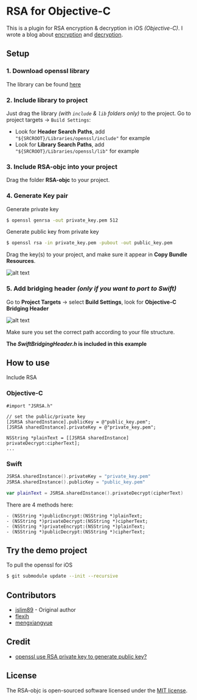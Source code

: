 # RSA for Objective-C
This is a plugin for RSA encryption & decryption in iOS _(Objective-C)_. I wrote a blog about [encryption](http://jslim.net/blog/2013/01/05/rsa-encryption-in-ios-and-decrypt-it-using-php/) and [decryption](http://jslim.net/blog/2013/06/24/rsa-decryption-on-ios/).

## Setup

### 1. Download openssl library

The library can be found [here](https://github.com/st3fan/ios-openssl)

### 2. Include library to project

Just drag the library _(with `include` & `lib` folders only)_ to the project. Go to project targets -> `Build Settings`:

* Look for **Header Search Paths**, add `"${SRCROOT}/Libraries/openssl/include"` for example
* Look for **Library Search Paths**, add `"${SRCROOT}/Libraries/openssl/lib"` for example

### 3. Include RSA-objc into your project

Drag the folder **RSA-objc** to your project.

### 4. Generate Key pair

Generate private key
```sh
$ openssl genrsa -out private_key.pem 512
```

Generate public key from private key
```sh
$ openssl rsa -in private_key.pem -pubout -out public_key.pem
```

Drag the key(s) to your project, and make sure it appear in **Copy Bundle Resources**.

![alt text](https://raw.github.com/jslim89/RSA-Example/master/screenshots/resource_bundle.png "Copy Bundle Resources")  

### 5. Add bridging header _(only if you want to port to Swift)_

Go to **Project Targets** -> select **Build Settings**, look for **Objective-C Bridging Header**

![alt text](https://raw.github.com/jslim89/RSA-Example/master/screenshots/bridging-header.png "Set bridging header")  

Make sure you set the correct path according to your file structure.

**The _SwiftBridgingHeader.h_ is included in this example**

## How to use

Include RSA

### Objective-C

```obj-c
#import "JSRSA.h"

// set the public/private key
[JSRSA sharedInstance].publicKey = @"public_key.pem";
[JSRSA sharedInstance].privateKey = @"private_key.pem";

NSString *plainText = [[JSRSA sharedInstance] privateDecrypt:cipherText];
...
```

### Swift

```swift
JSRSA.sharedInstance().privateKey = "private_key.pem"
JSRSA.sharedInstance().publicKey = "public_key.pem"

var plainText = JSRSA.sharedInstance().privateDecrypt(cipherText)
```

There are 4 methods here:

```obj-c
- (NSString *)publicEncrypt:(NSString *)plainText;
- (NSString *)privateDecrypt:(NSString *)cipherText;
- (NSString *)privateEncrypt:(NSString *)plainText;
- (NSString *)publicDecrypt:(NSString *)cipherText;
```

## Try the demo project

To pull the openssl for iOS

```sh
$ git submodule update --init --recursive
```

## Contributors

- [jslim89](https://github.com/jslim89) - Original author
- [flexih](https://github.com/flexih)
- [mengxiangyue](https://github.com/mengxiangyue)

## Credit

* [openssl use RSA private key to generate public key?](http://stackoverflow.com/questions/5244129/openssl-use-rsa-private-key-to-generate-public-key/5246045#5246045)

## License

The RSA-objc is open-sourced software licensed under the [MIT license](http://opensource.org/licenses/MIT).
